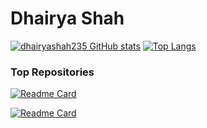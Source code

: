 # Dhairya Shah

[![dhairyashah235 GitHub stats](https://github-readme-stats.vercel.app/api?username=dhairyashah235&count_private=true&show_icons=true&theme=tokyonight)](https://github.com/anuraghazra/github-readme-stats)
[![Top Langs](https://github-readme-stats.vercel.app/api/top-langs/?username=dhairyashah235&layout=compact&theme=tokyonight&hide=jupyter%20notebook)](https://github.com/anuraghazra/github-readme-stats)

### Top Repositories
[![Readme Card](https://github-readme-stats.vercel.app/api/pin/?username=dhairyashah235&repo=LeptonStudies&theme=tokyonight)](https://github.com/anuraghazra/github-readme-stats)

[![Readme Card](https://github-readme-stats.vercel.app/api/pin/?username=dhairyashah235&repo=Algo-Rhythms&theme=tokyonight)](https://github.com/anuraghazra/github-readme-stats)
